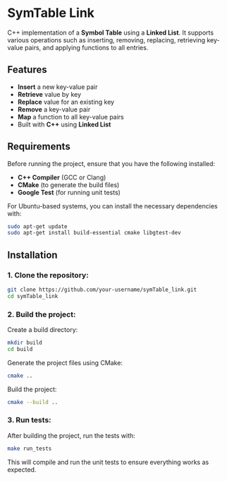 # SymTable Link

C++ implementation of a **Symbol Table** using a **Linked List**. It supports various operations such as inserting, removing, replacing, retrieving key-value pairs, and applying functions to all entries.

## Features

- **Insert** a new key-value pair
- **Retrieve** value by key
- **Replace** value for an existing key
- **Remove** a key-value pair
- **Map** a function to all key-value pairs
- Built with **C++** using **Linked List**

## Requirements

Before running the project, ensure that you have the following installed:

- **C++ Compiler** (GCC or Clang)
- **CMake** (to generate the build files)
- **Google Test** (for running unit tests)

For Ubuntu-based systems, you can install the necessary dependencies with:

```bash
sudo apt-get update
sudo apt-get install build-essential cmake libgtest-dev
```

## Installation

### 1. Clone the repository:

```bash
git clone https://github.com/your-username/symTable_link.git
cd symTable_link
```

### 2. Build the project:

Create a build directory:

```bash
mkdir build
cd build
```

Generate the project files using CMake:

```bash
cmake ..
```

Build the project:

```bash
cmake --build ..
```

### 3. Run tests:

After building the project, run the tests with:

```bash
make run_tests
```

This will compile and run the unit tests to ensure everything works as expected.
